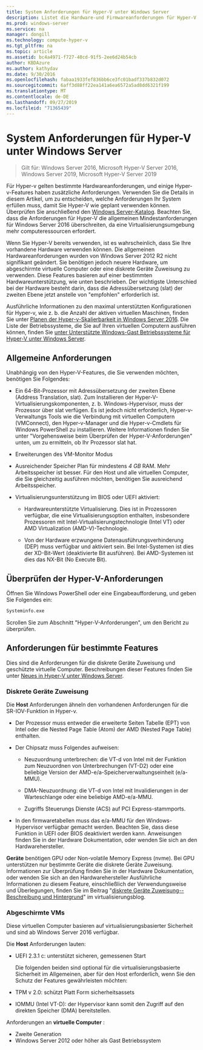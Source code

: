```yaml
---
title: System Anforderungen für Hyper-V unter Windows Server
description: Listet die Hardware-und Firmwareanforderungen für Hyper-V in Windows Server auf.
ms.prod: windows-server
ms.service: na
manager: dongill
ms.technology: compute-hyper-v
ms.tgt_pltfrm: na
ms.topic: article
ms.assetid: bc4a4971-f727-40cd-91f5-2ee6d24b54cb
author: KBDAzure
ms.author: kathydav
ms.date: 9/30/2016
ms.openlocfilehash: fabaa1933fef836bb6ce3fc01badf337b832d072
ms.sourcegitcommit: 6aff3d88ff22ea141a6ea6572a5ad8dd6321f199
ms.translationtype: MT
ms.contentlocale: de-DE
ms.lasthandoff: 09/27/2019
ms.locfileid: "71365439"
---
```

# <a name="system-requirements-for-hyper-v-on-windows-server"></a>System Anforderungen für Hyper-V unter Windows Server

>Gilt für: Windows Server 2016, Microsoft Hyper-V Server 2016, Windows Server 2019, Microsoft Hyper-V Server 2019

Für Hyper-v gelten bestimmte Hardwareanforderungen, und einige Hyper-v-Features haben zusätzliche Anforderungen. Verwenden Sie die Details in diesem Artikel, um zu entscheiden, welche Anforderungen Ihr System erfüllen muss, damit Sie Hyper-V wie geplant verwenden können. Überprüfen Sie anschließend den [Windows Server-Katalog](https://www.windowsservercatalog.com/). Beachten Sie, dass die Anforderungen für Hyper-V die allgemeinen Mindestanforderungen für Windows Server 2016 überschreiten, da eine Virtualisierungsumgebung mehr computeressourcen erfordert.

Wenn Sie Hyper-V bereits verwenden, ist es wahrscheinlich, dass Sie Ihre vorhandene Hardware verwenden können. Die allgemeinen Hardwareanforderungen wurden von Windows Server 2012 R2 nicht signifikant geändert.  Sie benötigen jedoch neuere Hardware, um abgeschirmte virtuelle Computer oder eine diskrete Geräte Zuweisung zu verwenden. Diese Features basieren auf einer bestimmten Hardwareunterstützung, wie unten beschrieben. Der wichtigste Unterschied bei der Hardware besteht darin, dass die Adressübersetzung (slat) der zweiten Ebene jetzt anstelle von "empfohlen" erforderlich ist.

Ausführliche Informationen zu den maximal unterstützten Konfigurationen für Hyper-v, wie z. b. die Anzahl der aktiven virtuellen Maschinen, finden Sie unter [Planen der Hyper-v-Skalierbarkeit in Windows Server 2016](plan/Plan-for-Hyper-V-scalability-in-Windows-Server-2016.md). Die Liste der Betriebssysteme, die Sie auf Ihren virtuellen Computern ausführen können, finden Sie [unter Unterstützte Windows-Gast Betriebssysteme für Hyper-V unter Windows Server](Supported-Windows-guest-operating-systems-for-Hyper-V-on-Windows.md).

## <a name="general-requirements"></a>Allgemeine Anforderungen

Unabhängig von den Hyper-V-Features, die Sie verwenden möchten, benötigen Sie Folgendes:

- Ein 64-Bit-Prozessor mit Adressübersetzung der zweiten Ebene (Address Translation, slat). Zum Installieren der Hyper-V-Virtualisierungskomponenten, z. b. Windows-Hypervisor, muss der Prozessor über slat verfügen. Es ist jedoch nicht erforderlich, Hyper-v-Verwaltungs Tools wie die Verbindung mit virtuellen Computern (VMConnect), den Hyper-v-Manager und die Hyper-v-Cmdlets für Windows PowerShell zu installieren. Weitere Informationen finden Sie unter "Vorgehensweise beim Überprüfen der Hyper-V-Anforderungen" unten, um zu ermitteln, ob Ihr Prozessor slat hat.

- Erweiterungen des VM-Monitor Modus

- Ausreichender Speicher Plan für mindestens *4 GB* RAM. Mehr Arbeitsspeicher ist besser. Für den Host und alle virtuellen Computer, die Sie gleichzeitig ausführen möchten, benötigen Sie ausreichend Arbeitsspeicher.

- Virtualisierungsunterstützung im BIOS oder UEFI aktiviert:

  - Hardwareunterstützte Virtualisierung. Dies ist in Prozessoren verfügbar, die eine Virtualisierungsoption enthalten, insbesondere Prozessoren mit Intel-Virtualisierungstechnologie (Intel VT) oder AMD Virtualization (AMD-V)-Technologie.

  - Von der Hardware erzwungene Datenausführungsverhinderung (DEP) muss verfügbar und aktiviert sein. Bei Intel-Systemen ist dies der XD-Bit-Wert (deaktivierte Bit ausführen). Bei AMD-Systemen ist dies das NX-Bit (No Execute Bit).

## <a name="how-to-check-for-hyper-v-requirements"></a>Überprüfen der Hyper-V-Anforderungen

Öffnen Sie Windows PowerShell oder eine Eingabeaufforderung, und geben Sie Folgendes ein:

```cmd
Systeminfo.exe
```

Scrollen Sie zum Abschnitt "Hyper-V-Anforderungen", um den Bericht zu überprüfen.

## <a name="requirements-for-specific-features"></a>Anforderungen für bestimmte Features

Dies sind die Anforderungen für die diskrete Geräte Zuweisung und geschützte virtuelle Computer. Beschreibungen dieser Features finden Sie unter [Neues in Hyper-V unter Windows Server](What-s-new-in-Hyper-V-on-Windows.md).

### <a name="discrete-device-assignment"></a>Diskrete Geräte Zuweisung

Die **Host** Anforderungen ähneln den vorhandenen Anforderungen für die SR-IOV-Funktion in Hyper-v.

- Der Prozessor muss entweder die erweiterte Seiten Tabelle (EPT) von Intel oder die Nested Page Table (Atom) der AMD (Nested Page Table) enthalten.

- Der Chipsatz muss Folgendes aufweisen:

  - Neuzuordnung unterbrechen: die VT-d von Intel mit der Funktion zum Neuzuordnen von Unterbrechungen (VT-D2) oder eine beliebige Version der AMD-e/a-Speicherverwaltungseinheit (e/a-MMU).

  - DMA-Neuzuordnung: die VT-d von Intel mit Invalidierungen in der Warteschlange oder eine beliebige AMD-e/a-MMU.

  - Zugriffs Steuerungs Dienste (ACS) auf PCI Express-stammports.

- In den firmwaretabellen muss das e/a-MMU für den Windows-Hypervisor verfügbar gemacht werden. Beachten Sie, dass diese Funktion in UEFI oder BIOS deaktiviert werden kann. Anweisungen finden Sie in der Hardware Dokumentation, oder wenden Sie sich an den Hardwarehersteller.

**Geräte** benötigen GPU oder Non-volatile Memory Express (nvme). Bei GPU unterstützen nur bestimmte Geräte die diskrete Geräte Zuweisung. Informationen zur Überprüfung finden Sie in der Hardware Dokumentation, oder wenden Sie sich an den Hardwarehersteller Ausführliche Informationen zu diesem Feature, einschließlich der Verwendungsweise und Überlegungen, finden Sie im Beitrag "[diskrete Geräte Zuweisung--Beschreibung und Hintergrund](https://blogs.technet.com/b/virtualization/archive/2015/11/19/discrete-device-assignment.aspx)" im virtualisierungsblog.

### <a name="shielded-virtual-machines"></a>Abgeschirmte VMs

Diese virtuellen Computer basieren auf virtualisierungsbasierter Sicherheit und sind ab Windows Server 2016 verfügbar.

Die **Host** Anforderungen lauten:

- UEFI 2.3.1 c: unterstützt sicheren, gemessenen Start

  Die folgenden beiden sind optional für die virtualisierungsbasierte Sicherheit im Allgemeinen, aber für den Host erforderlich, wenn Sie den Schutz der Features gewährleisten möchten:

- TPM v 2.0: schützt Platt Form sicherheitsassets
- IOMMU (Intel VT-D): der Hypervisor kann somit den Zugriff auf den direkten Speicher (DMA) bereitstellen.

Anforderungen an **virtuelle Computer** :

- Zweite Generation
- Windows Server 2012 oder höher als Gast Betriebssystem

